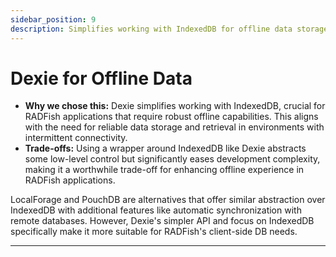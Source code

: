 ```yaml
---
sidebar_position: 9
description: Simplifies working with IndexedDB for offline data storage
---
```


# Dexie for Offline Data

- **Why we chose this:** Dexie simplifies working with IndexedDB, crucial for RADFish applications that require robust offline capabilities. This aligns with the need for reliable data storage and retrieval in environments with intermittent connectivity.
- **Trade-offs:** Using a wrapper around IndexedDB like Dexie abstracts some low-level control but significantly eases development complexity, making it a worthwhile trade-off for enhancing offline experience in RADFish applications.

LocalForage and PouchDB are alternatives that offer similar abstraction over IndexedDB with additional features like automatic synchronization with remote databases. However, Dexie's simpler API and focus on IndexedDB specifically make it more suitable for RADFish's client-side DB needs.

---
